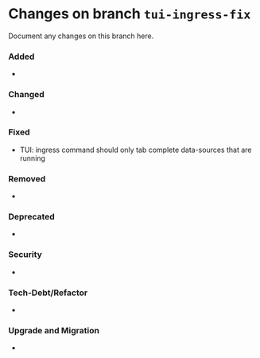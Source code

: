 # Changes on branch `tui-ingress-fix`
Document any changes on this branch here.
### Added
- 

### Changed
- 

### Fixed
- TUI: ingress command should only tab complete data-sources that are running

### Removed
- 

### Deprecated
- 

### Security
- 

### Tech-Debt/Refactor
- 

### Upgrade and Migration
- 
